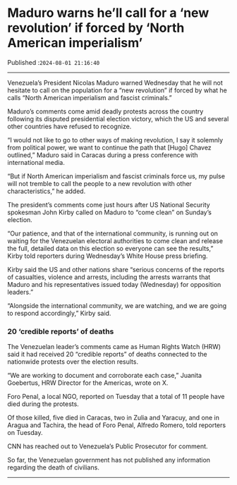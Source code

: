 # Maduro warns he’ll call for a ‘new revolution’ if forced by ‘North American imperialism’

Published :`2024-08-01 21:16:40`

---

Venezuela’s President Nicolas Maduro warned Wednesday that he will not hesitate to call on the population for a “new revolution” if forced by what he calls “North American imperialism and fascist criminals.”

Maduro’s comments come amid deadly protests across the country following its disputed presidential election victory, which the US and several other countries have refused to recognize.

“I would not like to go to other ways of making revolution, I say it solemnly from political power, we want to continue the path that [Hugo] Chavez outlined,” Maduro said in Caracas during a press conference with international media.

“But if North American imperialism and fascist criminals force us, my pulse will not tremble to call the people to a new revolution with other characteristics,” he added.

The president’s comments come just hours after US National Security spokesman John Kirby called on Maduro to “come clean” on Sunday’s election.

“Our patience, and that of the international community, is running out on waiting for the Venezuelan electoral authorities to come clean and release the full, detailed data on this election so everyone can see the results,” Kirby told reporters during Wednesday’s White House press briefing.

Kirby said the US and other nations share “serious concerns of the reports of casualties, violence and arrests, including the arrests warrants that Maduro and his representatives issued today (Wednesday) for opposition leaders.”

“Alongside the international community, we are watching, and we are going to respond accordingly,” Kirby said.

### 20 ‘credible reports’ of deaths

The Venezuelan leader’s comments came as Human Rights Watch (HRW) said it had received 20 “credible reports” of deaths connected to the nationwide protests over the election results.

“We are working to document and corroborate each case,” Juanita Goebertus, HRW Director for the Americas, wrote on X.

Foro Penal, a local NGO, reported on Tuesday that a total of 11 people have died during the protests.

Of those killed, five died in Caracas, two in Zulia and Yaracuy, and one in Aragua and Tachira, the head of Foro Penal, Alfredo Romero, told reporters on Tuesday.

CNN has reached out to Venezuela’s Public Prosecutor for comment.

So far, the Venezuelan government has not published any information regarding the death of civilians.

---

